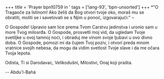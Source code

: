 +++
title = 'Prayer bpn10759 in '
tags = ['lang-93', 'bpn-unsorted']
+++
*"O Tragaoče za Istinom! Ako želiš da Bog otvori tvoje oko, moraš mu se obratiti, moliti se i savetovati se s Njim u ponoć, izgovarajući:" –

O Gospode! Upravio sam lice prema Tvom Carstvu jedinstva i uronio sam u more Tvog milosrđa. O Gospode, prosvetli moj vid, da ugledam Tvoje svetiljke u ovoj tamnoj noći, i obraduj me vinom svoje ljubavi u ovo divno doba. O Gospode, pomozi mi da čujem Tvoj poziv, i otvori preda mnom vratnice svojih nebesa, da mogu da vidim svetlost Tvoje slave i da me očara Tvoja lepota.

Odista, Ti si Darodavac, Velikodušni, Milostivi, Onaj koji prašta.

-- Abdu'l-Bahá
